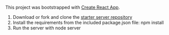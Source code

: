 This project was bootstrapped with [Create React App](https://github.com/facebookincubator/create-react-app).

1. Download or fork and clone the [starter server repository](https://github.com/udacity/reactnd-project-readable-starter)
2. Install the requirements from the included package.json file: npm install
3. Run the server with node server


  

